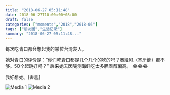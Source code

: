 ```yaml
---
title: "2018-06-27 05:11:48"
date: 2018-06-27T10:00:00+08:00
draft: false
categories: ["moments","2018","2018-06"]
tags: ["朋友圈","生活记录"]
summary: "2018-06-27 05:11:48..."
---
```


每次吃青口都会想起我的某位台湾友人。

她对青口的评价是：“你们吃青口都是几个几个的吃的吗？赛娅风（塞牙缝）都不够。50个起跳好吗？”
后来她去医院测海鲜吃太多胆固醇偏高。
😂😂😂

我好想她。[害羞]

![Media 1](/Moments/photos/2018-06-27/201806270511480.jpg)
![Media 2](/Moments/photos/2018-06-27/201806270511481.jpg)

